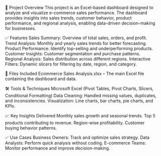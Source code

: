 📌 Project Overview
This project is an Excel-based dashboard designed to analyze and visualize e-commerce sales performance. 
The dashboard provides insights into sales trends, customer behavior, product performance, and regional analysis, enabling data-driven decision-making for businesses.

✅ Features
Sales Summary: Overview of total sales, orders, and profit.
Trend Analysis: Monthly and yearly sales trends for better forecasting.
Product Performance: Identify top-selling and underperforming products.
Customer Insights: Customer segmentation and purchase patterns.
Regional Analysis: Sales distribution across different regions.
Interactive Filters: Dynamic slicers for filtering by date, region, and category.

📂 Files Included
Ecommerce Sales Analysis.xlsx – The main Excel file containing the dashboard and data.

🛠 Tools & Techniques
Microsoft Excel (Pivot Tables, Pivot Charts, Slicers, Conditional Formatting)
Data Cleaning: Handled missing values, duplicates, and inconsistencies.
Visualization: Line charts, bar charts, pie charts, and KPIs.

📈 Key Insights Delivered
Monthly sales growth and seasonal trends.
Top 5 products contributing to revenue.
Region-wise profitability.
Customer buying behavior patterns.

✅ Use Cases
Business Owners: Track and optimize sales strategy.
Data Analysts: Perform quick analysis without coding.
E-commerce Teams: Monitor performance and improve decision-making.
